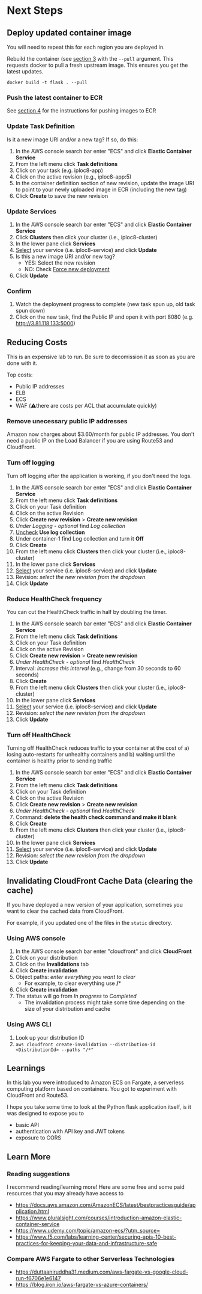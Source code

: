 # Next Steps

## Deploy updated container image
You will need to repeat this for each region you are deployed in.

Rebuild the container (see [section 3](3_Docker.md) with the `--pull` argument. This requests docker to pull a fresh upstream image. This ensures you get the latest updates.

`docker build -t flask . --pull`

### Push the latest container to ECR
See [section 4](4_ECS.md) for the instructions for pushing images to ECR

### Update Task Definition
Is it a new image URI and/or a new tag? If so, do this:
1. In the AWS console search bar enter "ECS" and click **Elastic Container Service**
2. From the left menu click **Task definitions**
3. Click on your task (e.g. iploc8-app)
4. Click on the active revision (e.g., iploc8-app:5)
5. In the container definition section of new revision, update the image URI to point to your newly uploaded image in ECR (including the new tag)
6. Click **Create** to save the new revision

### Update Services
1. In the AWS console search bar enter "ECS" and click **Elastic Container Service**
2. Click **Clusters** then click your cluster (i.e., iploc8-cluster)
3. In the lower pane click **Services**
4. <ins>Select</ins> your service (i.e. iploc8-service) and click **Update**
5. Is this a new image URI and/or new tag?
    - YES: Select the new revision
    - NO: Check <ins>Force new deployment</ins>
6. Click **Update**

### Confirm
1. Watch the deployment progress to complete (new task spun up, old task spun down)
2. Click on the new task, find the Public IP and open it with port 8080 (e.g. http://3.81.118.133:5000)

## Reducing Costs
This is an expensive lab to run. Be sure to decomission it as soon as you are done with it.

Top costs:
* Public IP addresses
* ELB
* ECS
* WAF (⚠️there are costs per ACL that accumulate quickly)

### Remove unecessary public IP addresses
Amazon now charges about $3.60/month for public IP addresses. You don't need a public IP on the Load Balancer if you are using Route53 and CloudFront.

### Turn off logging
Turn off logging after the application is working, if you don't need the logs.
1. In the AWS console search bar enter "ECS" and click **Elastic Container Service**
2. From the left menu click **Task definitions**
3. Click on your Task definition
4. Click on the active Revision
5. Click **Create new revision** > **Create new revision** 
6. *Under Logging - optional* find *Log collection*
7. <ins>Uncheck</ins> **Use log collection**
8. Under container-1 find Log collection and turn it **Off**
9. Click **Create**
10. From the left menu click **Clusters** then click your cluster (i.e., iploc8-cluster)
11. In the lower pane click **Services**
12. <ins>Select</ins> your service (i.e. iploc8-service) and click **Update**
13. Revision: *select the new revision from the dropdown*
14. Click **Update**

### Reduce HealthCheck frequency
You can cut the HealthCheck traffic in half by doubling the timer.

1. In the AWS console search bar enter "ECS" and click **Elastic Container Service**
2. From the left menu click **Task definitions**
3. Click on your Task definition
4. Click on the active Revision
5. Click **Create new revision** > **Create new revision** 
6. *Under HealthCheck - optional* find *HealthCheck*
7. Interval: *increase this interval* (e.g., change from 30 seconds to 60 seconds)
8. Click **Create**
9. From the left menu click **Clusters** then click your cluster (i.e., iploc8-cluster)
10. In the lower pane click **Services**
11. <ins>Select</ins> your service (i.e. iploc8-service) and click **Update**
12. Revision: *select the new revision from the dropdown*
13. Click **Update**

### Turn off HealthCheck
Turning off HealthCheck reduces traffic to your container at the cost of a) losing auto-restarts for unhealthy containers and b) waiting until the container is healthy prior to sending traffic

1. In the AWS console search bar enter "ECS" and click **Elastic Container Service**
2. From the left menu click **Task definitions**
3. Click on your Task definition
4. Click on the active Revision
5. Click **Create new revision** > **Create new revision** 
6. *Under HealthCheck - optional* find *HealthCheck*
7. Command: **delete the health check command and make it blank**
8. Click **Create**
9. From the left menu click **Clusters** then click your cluster (i.e., iploc8-cluster)
10. In the lower pane click **Services**
11. <ins>Select</ins> your service (i.e. iploc8-service) and click **Update**
12. Revision: *select the new revision from the dropdown*
13. Click **Update**

## Invalidating CloudFront Cache Data (clearing the cache)
If you have deployed a new version of your application, sometimes you want to clear the cached data from CloudFront.

For example, if you updated one of the files in the `static` directory.

### Using AWS console
1. In the AWS console search bar enter "cloudfront" and click **CloudFront**
1. Click on your distribution
2. Click on the **Invalidations** tab
3. Click **Create invalidation**
4. Object paths: *enter everything you want to clear*
    - For example, to clear everything use **/***
5. Click **Create invalidation**
6. The status will go from *In progress* to *Completed*
    - The invalidation process might take some time depending on the size of your distribution and cache

### Using AWS CLI
1. Look up your distribution ID
2. `aws cloudfront create-invalidation --distribution-id <DistributionId> --paths "/*"`

## Learnings
In this lab you were introduced to Amazon ECS on Fargate, a serverless computing platform based on containers. You got to experiment with CloudFront and Route53.

I hope you take some time to look at the Python flask application itself, is it was designed to expose you to
- basic API
- authentication with API key and JWT tokens
- exposure to CORS

## Learn More
### Reading suggestions
I recommend reading/learning more! Here are some free and some paid resources that you may already have access to
- https://docs.aws.amazon.com/AmazonECS/latest/bestpracticesguide/application.html
- https://www.pluralsight.com/courses/introduction-amazon-elastic-container-service
- https://www.udemy.com/topic/amazon-ecs/?utm_source=
- https://www.f5.com/labs/learning-center/securing-apis-10-best-practices-for-keeping-your-data-and-infrastructure-safe

### Compare AWS Fargate to other Serverless Technologies
- https://duttaaniruddha31.medium.com/aws-fargate-vs-google-cloud-run-f6706e1e6147
- https://blog.iron.io/aws-fargate-vs-azure-containers/
